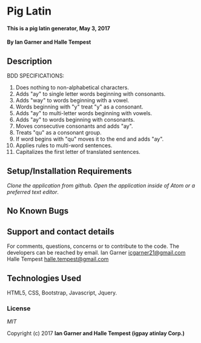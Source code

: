 # Pig Latin

#### This is a pig latin generator, May 3, 2017

#### By Ian Garner and Halle Tempest

## Description
BDD SPECIFICATIONS:
1. Does nothing to non-alphabetical characters.
2. Adds "ay" to single letter words beginning with consonants.
3. Adds "way" to words beginning with a vowel.
4. Words beginning with "y" treat "y" as a consonant.
5. Adds "ay" to multi-letter words beginning with vowels.
6. Adds "ay" to words beginning with consonants.
7. Moves consecutive consonants and adds "ay".
8. Treats "qu" as a consonant group.
9. If word begins with "qu" moves it to the end and adds "ay".
10. Applies rules to multi-word sentences.
11. Capitalizes the first letter of translated sentences.

## Setup/Installation Requirements

*Clone the application from github.*
*Open the application inside of Atom or a preferred text editor*.

## No Known Bugs

## Support and contact details

For comments, questions, concerns or to contribute to the code. The developers can be reached by email. Ian Garner icgarner21@gmail.com Halle Tempest halle.tempest@gmail.com

## Technologies Used

HTML5, CSS, Bootstrap, Javascript, Jquery.

### License

*MIT*

Copyright (c) 2017 **Ian Garner and Halle Tempest (igpay atinlay Corp.)**
